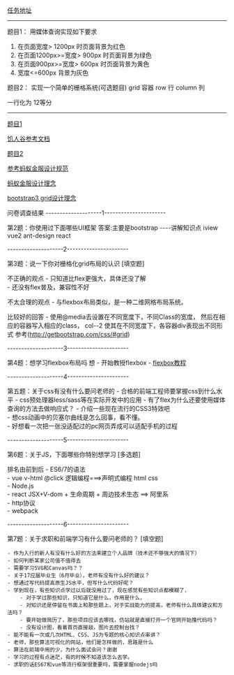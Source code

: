 

[任务地址](http://jscode.me/t/-flex--/250)

-------------------------------------------------------
题目1： 用媒体查询实现如下要求

1. 在页面宽度> 1200px 时页面背景为红色
2. 在页面1200px>=宽度> 900px  时页面背景为绿色
3. 在页面900px>=宽度> 600px  时页面背景为黄色
4. 宽度<=600px 背景为灰色


题目2： 实现一个简单的栅格系统(可选题目)
grid 容器
	row 行
	column 列


一行化为 12等分


	

-------------------------------------------------------




[题目1](./media.html)

[饥人谷参考文档](http://book.jirengu.com/fe/%E5%89%8D%E7%AB%AF%E8%BF%9B%E9%98%B6/HTML5%E5%92%8CCSS3/media_query.html)


[题目2](./grid.html)

[参考蚂蚁金服设计规范](https://ant.design/components/grid-cn/)

[蚂蚁金服设计理念](https://ant.design/docs/spec/introduce-cn)

[bootstrap3 grid设计理念](http://getbootstrap.com/css/#grid-media-queries)


问卷调查结果
--------------------1----------------------

第2题：你使用过下面哪些UI框架
答案:主要是bootstrap
----讲解知识点 
iview vue2
ant-design  react

--------------------2----------------------

第3题：说一下你对栅格化grid布局的认识  [填空题]

不正确的观点
	- 只知道比flex更强大，具体还没了解	
	- 还没有flex普及，兼容性不好

不太合理的观点
	- 与flexbox布局类似，是一种二维网格布局系统。

比较好的回答
	- 	使用@media去设置在不同宽度下，不同Class的宽度，
	    然后在相应的容器写入相应的class， col--2
		使其在不同宽度下，各容器div表现出不同形式
		参考(http://getbootstrap.com/css/#grid)

--------------------3----------------------

第4题：想学习flexbox布局吗 
想
	- 开始教授flexbox 
	- [flexbox教程](https://css-tricks.com/snippets/css/a-guide-to-flexbox/)


--------------------4----------------------

第五题：关于css有没有什么要问老师的
	- 合格的前端工程师要掌握css到什么水平 
	- css预处理器less/sass等在实际开发中的应用
	- 有了flex为什么还要使用媒体查询的方法去做响应式？
	- 介绍一些现在流行的CSS3特效吧	
	- 想css动画中的贝塞尔曲线是怎么回事，看不懂。	
	- 好想看一次把一张没适配过的pc网页弄成可以适配手机的过程		

--------------------5----------------------

第6题：关于JS，下面哪些你特别想学习  [多选题]

排名由前到后
    - ES6/7的语法  
    - vue v-html @click   逻辑编程===>声明式编程 html css  
    - Node.js  
    - react JSX+V-dom + 生命周期 + 周边技术生态 ==> 阿里系    
    - http协议  
    - webpack	

--------------------6----------------------

第7题：关于求职和前端学习有什么要问老师的？  [填空题]

	- 作为入行的新人有没有什么好的方法来建立个人品牌（技术还不够强大的情况下）
	- 如何判断某家公司值不值得去
	- 需要学习SVG和Canvas吗？？
	- 关于17应届毕业生（6月毕业），老师有没有什么好的建议？
	- 想通过写代码提高原生JS水平，但写什么代码好呢？	
	- 学到现在，有些知识点学过以后就没用过了，现在感觉有些知识点都模糊了，
		- 对于学过那些知识，只知道它是什么，作用是什么，
		- 对知识还是停留在书面上和那些题上，对于实战能力的提高，老师有什么具体建议和方法吗？
		- 要开始做简历了，那些项目应该去哪找，仿站就是直接打开一个官网开始撸代码吗？
		- 没有设计图，看着首页直接敲，图片去控制台找？
	- 能不能有一次或几次HTML、CSS、JS为专题的核心知识点串讲？
	- 老师，那些算法可视化的网站，他们是怎样做的，思路是什么
	- 算法在前端中用的少，为什么面试会问？谢谢
	- 学习的过程有点迷茫，有的时候不知道该怎么去学。
	- 求职的话ES67和vue等流行框架很重要吗，需要掌握nodejs吗		
   




















